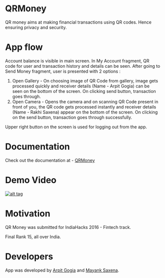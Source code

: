 # QRMoney
QR money aims at making financial transactions using QR codes. Hence ensuring privacy and security.

# App flow
Account balance is visible in main screen. In My Account fragment, QR code for user and transaction history and details can be seen.
After going to Send Money fragment, user is presented with 2 options : 
1) Open Gallery - On choosing image of QR Code from gallery, image gets processed quickly and receiver details (Name - Arpit Gogia) can be seen on the bottom of the screen. On clicking send button, transaction goes through.
2) Open Camera - Opens the camera and on scanning QR Code present in front of you, the QR code gets processed instantly and receiver details (Name - Rakhi Saxena) appear on the bottom of the screen. On clicking on the send button, transaction goes through successfully.

Upper right button on the screen is used for logging out from the app.

# Documentation
Check out the documentation at - [QRMoney](https://github.com/mayank26saxena/QRMoney/blob/master/QRMoney_Documentation_Final.pdf)

# Demo Video
[![alt tag](https://github.com/mayank26saxena/QRMoney/blob/master/1.png)](https://www.youtube.com/watch?v=9tnHv0nSUys)

# Motivation
QR Money was submitted for IndiaHacks 2016 - Fintech track. 

Final Rank 15, all over India. 

# Developers
App was developed by [Arpit Gogia](http://www.github.com/arpitgogia) and [Mayank Saxena](http://www.github.com/mayank26saxena).
